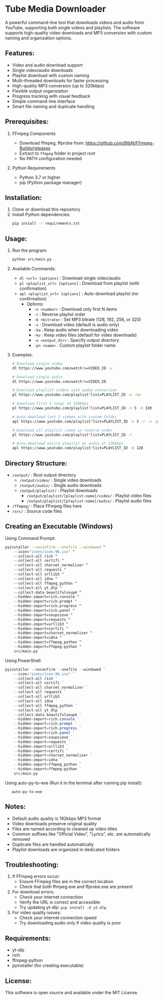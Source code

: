  # Tube Media Downloader

 A powerful command-line tool that downloads videos and audio from YouTube, supporting both single videos and playlists.
 The software supports high-quality video downloads and MP3 conversion with custom naming and organization options.

 ## Features:
 - Video and audio download support
 - Single video/audio downloads
 - Playlist download with custom naming
 - Multi-threaded downloads for faster processing  
 - High-quality MP3 conversion (up to 320kbps)
 - Flexible output organization
 - Progress tracking with visual feedback
 - Simple command-line interface
 - Smart file naming and duplicate handling

 ## Prerequisites:
 1. FFmpeg Components
     - Download ffmpeg, ffprobe from: https://github.com/BtbN/FFmpeg-Builds/releases
     - Extract to `ffmpeg` folder in project root
     - No PATH configuration needed

 2. Python Requirements
     - Python 3.7 or higher
     - pip (Python package manager)

 ## Installation:

 1. Clone or download this repository
 2. Install Python dependencies:
     ```bash
     pip install -r requirements.txt
     ```

 ## Usage:

 1. Run the program:
     ```bash
     python src/main.py
     ```

 2. Available Commands:
     - `dl <url> [options]` : Download single video/audio
     - `pl <playlist_url> [options]` : Download from playlist (with confirmation)
     - `apl <playlist_url> [options]` : Auto-download playlist (no confirmation)
         - Options:
             - `-n <number>` : Download only first N items
             - `-r` : Reverse playlist order
             - `-b <bitrate>` : Set MP3 bitrate (128, 192, 256, or 320)
             - `-v` : Download video (default is audio only)
             - `-ka` : Keep audio when downloading video
             - `-kv` : Keep video files (default for video downloads)
             - `-o <output_dir>` : Specify output directory
             - `-pn <name>` : Custom playlist folder name

 3. Examples:
     ```bash
     # Download single video
     dl https://www.youtube.com/watch?v=VIDEO_ID -v

     # Download single audio
     dl https://www.youtube.com/watch?v=VIDEO_ID

     # Download playlist videos with audio conversion
     pl https://www.youtube.com/playlist?list=PLAYLIST_ID -v -ka

     # Download first 5 songs at 320kbps
     pl https://www.youtube.com/playlist?list=PLAYLIST_ID -n 5 -b 320

     # Auto-download last 3 videos with custom folder
     apl https://www.youtube.com/playlist?list=PLAYLIST_ID -n 3 -r -v -pn "My Videos"

     # Download all playlist items in reverse order
     pl https://www.youtube.com/playlist?list=PLAYLIST_ID -r

     # Auto-download entire playlist as audio at 128kbps
     apl https://www.youtube.com/playlist?list=PLAYLIST_ID -b 128
     ```

 ## Directory Structure:
 - `/output/` : Root output directory
     - `/output/video/` : Single video downloads
     - `/output/audio/` : Single audio downloads
     - `/output/playlist/` : Playlist downloads
         - `/output/playlist/[playlist-name]/video/` : Playlist video files
         - `/output/playlist/[playlist-name]/audio/` : Playlist audio files
 - `/ffmpeg/` : Place FFmpeg files here
 - `/src/` : Source code files

 ## Creating an Executable (Windows)

 Using Command Prompt:
 ```bash
 pyinstaller --noconfirm --onefile --windowed ^
     --icon="icons/icon-96.ico" ^
     --collect-all rich ^
     --collect-all certifi ^
     --collect-all charset_normalizer ^
     --collect-all requests ^
     --collect-all urllib3 ^
     --collect-all idna ^
     --collect-all ffmpeg_python ^
     --collect-all yt_dlp ^
     --collect-data beautifulsoup4 ^
     --hidden-import=rich.console ^
     --hidden-import=rich.prompt ^
     --hidden-import=rich.progress ^
     --hidden-import=rich.panel ^
     --hidden-import=soupsieve ^
     --hidden-import=requests ^
     --hidden-import=urllib3 ^
     --hidden-import=certifi ^
     --hidden-import=charset_normalizer ^
     --hidden-import=idna ^
     --hidden-import=ffmpeg_python ^
     --hidden-import=ffmpeg-python ^
     src/main.py
 ```

 Using PowerShell:
 ```powershell
 pyinstaller --noconfirm --onefile --windowed `
     --icon="icons/icon-96.ico" `
     --collect-all rich `
     --collect-all certifi `
     --collect-all charset_normalizer `
     --collect-all requests `
     --collect-all urllib3 `
     --collect-all idna `
     --collect-all ffmpeg_python `
     --collect-all yt_dlp `
     --collect-data beautifulsoup4 `
     --hidden-import=rich.console `
     --hidden-import=rich.prompt `
     --hidden-import=rich.progress `
     --hidden-import=rich.panel `
     --hidden-import=soupsieve `
     --hidden-import=requests `
     --hidden-import=urllib3 `
     --hidden-import=certifi `
     --hidden-import=charset_normalizer `
     --hidden-import=idna `
     --hidden-import=ffmpeg_python `
     --hidden-import=ffmpeg-python `
     src/main.py
 ```

 Using auto-py-to-exe (Run it in the terminal after running pip install):
 ```
    auto-py-to-exe
 ```

 ## Notes:
 - Default audio quality is 192kbps MP3 format
 - Video downloads preserve original quality
 - Files are named according to cleaned up video titles
 - Common suffixes like "Official Video", "Lyrics", etc. are automatically removed
 - Duplicate files are handled automatically
 - Playlist downloads are organized in dedicated folders

 ## Troubleshooting:
 1. If FFmpeg errors occur:
     - Ensure FFmpeg files are in the correct location
     - Check that both ffmpeg.exe and ffprobe.exe are present
 2. For download errors:
     - Check your internet connection
     - Verify the URL is correct and accessible
     - Try updating yt-dlp: `pip install -U yt-dlp`
 3. For video quality issues:
     - Check your internet connection speed
     - Try downloading audio only if video quality is poor

 ## Requirements:
 - yt-dlp
 - rich
 - ffmpeg-python
 - pyinstaller (for creating executable)

 ## License:
 This software is open source and available under the MIT License.